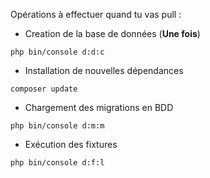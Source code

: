 Opérations à effectuer quand tu vas pull :

- Creation de la base de données (**Une fois**)
```
php bin/console d:d:c
```

- Installation de nouvelles dépendances
```
composer update
```

- Chargement des migrations en BDD
```
php bin/console d:m:m
```

- Exécution des fixtures
```
php bin/console d:f:l
```